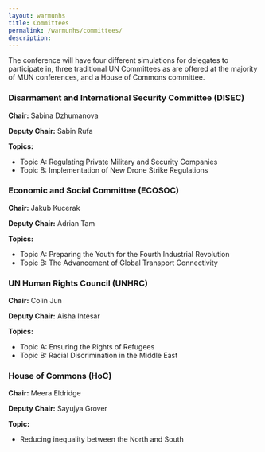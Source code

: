 ```yaml
---
layout: warmunhs
title: Committees
permalink: /warmunhs/committees/
description:
---
```

The conference will have four different simulations for delegates to participate in, three traditional UN Committees as are offered at the majority of MUN conferences, and a House of Commons committee.

### Disarmament and International Security Committee (DISEC)
**Chair:** Sabina Dzhumanova

**Deputy Chair:** Sabin Rufa

**Topics:**
- Topic A: Regulating Private Military and Security Companies
- Topic B: Implementation of New Drone Strike Regulations 

### Economic and Social Committee (ECOSOC)
**Chair:** Jakub Kucerak

**Deputy Chair:** Adrian Tam

**Topics:**
- Topic A: Preparing the Youth for the Fourth Industrial Revolution
- Topic B: The Advancement of Global Transport Connectivity 

### UN Human Rights Council (UNHRC)
**Chair:** Colin Jun

**Deputy Chair:** Aisha Intesar

**Topics:**
- Topic A: Ensuring the Rights of Refugees
- Topic B: Racial Discrimination in the Middle East


### House of Commons (HoC)
**Chair:** Meera Eldridge

**Deputy Chair:** Sayujya Grover

**Topic:**
- Reducing inequality between the North and South
